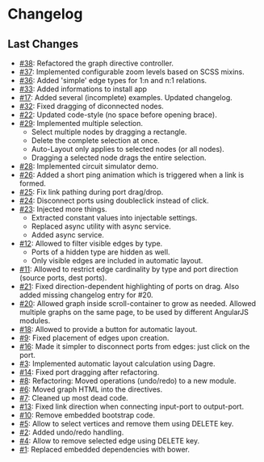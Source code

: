 # Changelog

## Last Changes
- [#38](https://github.com/x1B/nbe/issues/38): Refactored the graph directive controller.
- [#37](https://github.com/x1B/nbe/issues/37): Implemented configurable zoom levels based on SCSS mixins.
- [#36](https://github.com/x1B/nbe/issues/36): Added 'simple' edge types for 1:n and n:1 relations.
- [#33](https://github.com/x1B/nbe/issues/33): Added informations to install app
- [#17](https://github.com/x1B/nbe/issues/17): Added several (incomplete) examples. Updated changelog.
- [#32](https://github.com/x1B/nbe/issues/32): Fixed dragging of diconnected nodes.
- [#22](https://github.com/x1B/nbe/issues/22): Updated code-style (no space before opening brace).
- [#29](https://github.com/x1B/nbe/issues/29): Implemented multiple selection.
  * Select multiple nodes by dragging a rectangle.
  * Delete the complete selection at once.
  * Auto-Layout only applies to selected nodes (or all nodes).
  * Dragging a selected node drags the entire selection.
- [#28](https://github.com/x1B/nbe/issues/28): Implemented circuit simulator demo.
- [#26](https://github.com/x1B/nbe/issues/26): Added a short ping animation which is triggered when a link is formed.
- [#25](https://github.com/x1B/nbe/issues/25): Fix link pathing during port drag/drop.
- [#24](https://github.com/x1B/nbe/issues/24): Disconnect ports using doubleclick instead of click.
- [#23](https://github.com/x1B/nbe/issues/23): Injected more things.
  * Extracted constant values into injectable settings.
  * Replaced async utility with async service.
  * Added async service.
- [#12](https://github.com/x1B/nbe/issues/12): Allowed to filter visible edges by type.
  * Ports of a hidden type are hidden as well.
  * Only visible edges are included in automatic layout.
- [#11](https://github.com/x1B/nbe/issues/11): Allowed to restrict edge cardinality by type and port direction (source ports, dest ports).
- [#21](https://github.com/x1B/nbe/issues/21):
  Fixed direction-dependent highlighting of ports on drag.
  Also added missing changelog entry for #20.
- [#20](https://github.com/x1B/nbe/issues/20):
  Allowed graph inside scroll-container to grow as needed.
  Allowed multiple graphs on the same page, to be used by different AngularJS modules.
- [#18](https://github.com/x1B/nbe/issues/18): Allowed to provide a button for automatic layout.
- [#9](https://github.com/x1B/nbe/issues/9): Fixed placement of edges upon creation.
- [#16](https://github.com/x1B/nbe/issues/16): Made it simpler to disconnect ports from edges: just click on the port.
- [#3](https://github.com/x1B/nbe/issues/3): Implemented automatic layout calculation using Dagre.
- [#14](https://github.com/x1B/nbe/issues/14): Fixed port dragging after refactoring.
- [#8](https://github.com/x1B/nbe/issues/8): Refactoring: Moved operations (undo/redo) to a new module.
- [#6](https://github.com/x1B/nbe/issues/6): Moved graph HTML into the directives.
- [#7](https://github.com/x1B/nbe/issues/7): Cleaned up most dead code.
- [#13](https://github.com/x1B/nbe/issues/13): Fixed link direction when connecting input-port to output-port.
- [#10](https://github.com/x1B/nbe/issues/10): Remove embedded bootstrap code.
- [#5](https://github.com/x1B/nbe/issues/5): Allow to select vertices and remove them using DELETE key.
- [#2](https://github.com/x1B/nbe/issues/2): Added undo/redo handling.
- [#4](https://github.com/x1B/nbe/issues/4): Allow to remove selected edge using DELETE key.
- [#1](https://github.com/x1B/nbe/issues/1): Replaced embedded dependencies with bower.
